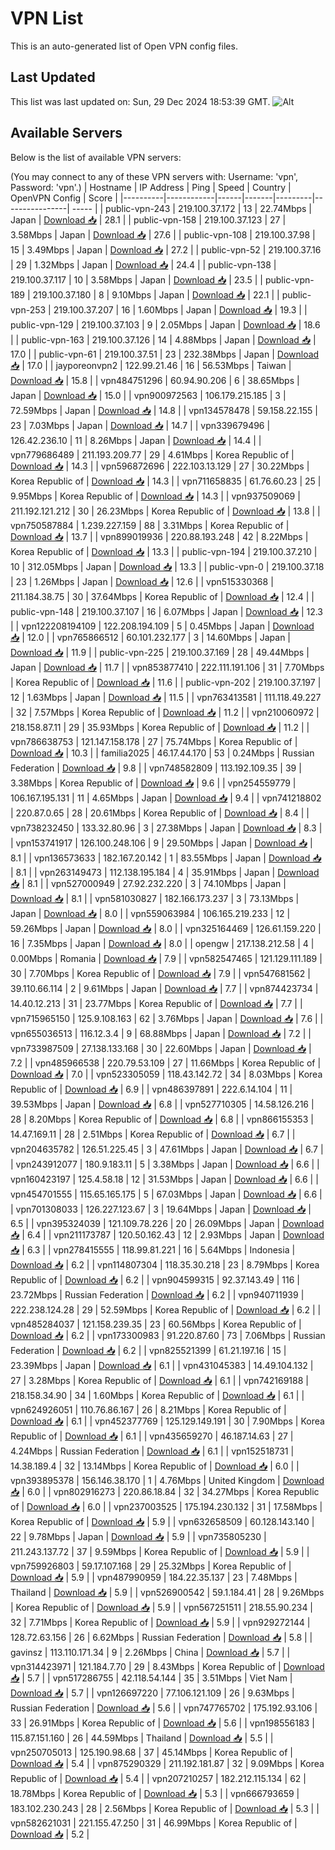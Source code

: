 # VPN List

This is an auto-generated list of Open VPN config files.

## Last Updated

This list was last updated on: Sun, 29 Dec 2024 18:53:39 GMT.
![Alt](https://repobeats.axiom.co/api/embed/186b98318ef1479477931607c1ad7d823f12451f.svg "Repobeats analytics image")

## Available Servers

Below is the list of available VPN servers:

(You may connect to any of these VPN servers with: Username: 'vpn', Password: 'vpn'.)
| Hostname | IP Address | Ping | Speed | Country | OpenVPN Config | Score |
|----------|------------|------|-------|---------|----------------| ----- |
| public-vpn-243 | 219.100.37.172 | 13 | 22.74Mbps | Japan | [Download 📥](./configs/server_0_JP.ovpn) | 28.1 |
| public-vpn-158 | 219.100.37.123 | 27 | 3.58Mbps | Japan | [Download 📥](./configs/server_1_JP.ovpn) | 27.6 |
| public-vpn-108 | 219.100.37.98 | 15 | 3.49Mbps | Japan | [Download 📥](./configs/server_2_JP.ovpn) | 27.2 |
| public-vpn-52 | 219.100.37.16 | 29 | 1.32Mbps | Japan | [Download 📥](./configs/server_3_JP.ovpn) | 24.4 |
| public-vpn-138 | 219.100.37.117 | 10 | 3.58Mbps | Japan | [Download 📥](./configs/server_4_JP.ovpn) | 23.5 |
| public-vpn-189 | 219.100.37.180 | 8 | 9.10Mbps | Japan | [Download 📥](./configs/server_5_JP.ovpn) | 22.1 |
| public-vpn-253 | 219.100.37.207 | 16 | 1.60Mbps | Japan | [Download 📥](./configs/server_6_JP.ovpn) | 19.3 |
| public-vpn-129 | 219.100.37.103 | 9 | 2.05Mbps | Japan | [Download 📥](./configs/server_7_JP.ovpn) | 18.6 |
| public-vpn-163 | 219.100.37.126 | 14 | 4.88Mbps | Japan | [Download 📥](./configs/server_8_JP.ovpn) | 17.0 |
| public-vpn-61 | 219.100.37.51 | 23 | 232.38Mbps | Japan | [Download 📥](./configs/server_9_JP.ovpn) | 17.0 |
| jayporeonvpn2 | 122.99.21.46 | 16 | 56.53Mbps | Taiwan | [Download 📥](./configs/server_10_TW.ovpn) | 15.8 |
| vpn484751296 | 60.94.90.206 | 6 | 38.65Mbps | Japan | [Download 📥](./configs/server_11_JP.ovpn) | 15.0 |
| vpn900972563 | 106.179.215.185 | 3 | 72.59Mbps | Japan | [Download 📥](./configs/server_12_JP.ovpn) | 14.8 |
| vpn134578478 | 59.158.22.155 | 23 | 7.03Mbps | Japan | [Download 📥](./configs/server_13_JP.ovpn) | 14.7 |
| vpn339679496 | 126.42.236.10 | 11 | 8.26Mbps | Japan | [Download 📥](./configs/server_14_JP.ovpn) | 14.4 |
| vpn779686489 | 211.193.209.77 | 29 | 4.61Mbps | Korea Republic of | [Download 📥](./configs/server_15_KR.ovpn) | 14.3 |
| vpn596872696 | 222.103.13.129 | 27 | 30.22Mbps | Korea Republic of | [Download 📥](./configs/server_16_KR.ovpn) | 14.3 |
| vpn711658835 | 61.76.60.23 | 25 | 9.95Mbps | Korea Republic of | [Download 📥](./configs/server_17_KR.ovpn) | 14.3 |
| vpn937509069 | 211.192.121.212 | 30 | 26.23Mbps | Korea Republic of | [Download 📥](./configs/server_18_KR.ovpn) | 13.8 |
| vpn750587884 | 1.239.227.159 | 88 | 3.31Mbps | Korea Republic of | [Download 📥](./configs/server_19_KR.ovpn) | 13.7 |
| vpn899019936 | 220.88.193.248 | 42 | 8.22Mbps | Korea Republic of | [Download 📥](./configs/server_20_KR.ovpn) | 13.3 |
| public-vpn-194 | 219.100.37.210 | 10 | 312.05Mbps | Japan | [Download 📥](./configs/server_21_JP.ovpn) | 13.3 |
| public-vpn-0 | 219.100.37.18 | 23 | 1.26Mbps | Japan | [Download 📥](./configs/server_22_JP.ovpn) | 12.6 |
| vpn515330368 | 211.184.38.75 | 30 | 37.64Mbps | Korea Republic of | [Download 📥](./configs/server_23_KR.ovpn) | 12.4 |
| public-vpn-148 | 219.100.37.107 | 16 | 6.07Mbps | Japan | [Download 📥](./configs/server_24_JP.ovpn) | 12.3 |
| vpn122208194109 | 122.208.194.109 | 5 | 0.45Mbps | Japan | [Download 📥](./configs/server_25_JP.ovpn) | 12.0 |
| vpn765866512 | 60.101.232.177 | 3 | 14.60Mbps | Japan | [Download 📥](./configs/server_26_JP.ovpn) | 11.9 |
| public-vpn-225 | 219.100.37.169 | 28 | 49.44Mbps | Japan | [Download 📥](./configs/server_27_JP.ovpn) | 11.7 |
| vpn853877410 | 222.111.191.106 | 31 | 7.70Mbps | Korea Republic of | [Download 📥](./configs/server_28_KR.ovpn) | 11.6 |
| public-vpn-202 | 219.100.37.197 | 12 | 1.63Mbps | Japan | [Download 📥](./configs/server_29_JP.ovpn) | 11.5 |
| vpn763413581 | 111.118.49.227 | 32 | 7.57Mbps | Korea Republic of | [Download 📥](./configs/server_30_KR.ovpn) | 11.2 |
| vpn210060972 | 218.158.87.11 | 29 | 35.93Mbps | Korea Republic of | [Download 📥](./configs/server_31_KR.ovpn) | 11.2 |
| vpn786638753 | 121.147.158.178 | 27 | 75.74Mbps | Korea Republic of | [Download 📥](./configs/server_32_KR.ovpn) | 10.3 |
| familia2025 | 46.17.44.170 | 53 | 0.24Mbps | Russian Federation | [Download 📥](./configs/server_33_RU.ovpn) | 9.8 |
| vpn748582809 | 113.192.109.35 | 39 | 3.38Mbps | Korea Republic of | [Download 📥](./configs/server_34_KR.ovpn) | 9.6 |
| vpn254559779 | 106.167.195.131 | 11 | 4.65Mbps | Japan | [Download 📥](./configs/server_35_JP.ovpn) | 9.4 |
| vpn741218802 | 220.87.0.65 | 28 | 20.61Mbps | Korea Republic of | [Download 📥](./configs/server_36_KR.ovpn) | 8.4 |
| vpn738232450 | 133.32.80.96 | 3 | 27.38Mbps | Japan | [Download 📥](./configs/server_37_JP.ovpn) | 8.3 |
| vpn153741917 | 126.100.248.106 | 9 | 29.50Mbps | Japan | [Download 📥](./configs/server_38_JP.ovpn) | 8.1 |
| vpn136573633 | 182.167.20.142 | 1 | 83.55Mbps | Japan | [Download 📥](./configs/server_39_JP.ovpn) | 8.1 |
| vpn263149473 | 112.138.195.184 | 4 | 35.91Mbps | Japan | [Download 📥](./configs/server_40_JP.ovpn) | 8.1 |
| vpn527000949 | 27.92.232.220 | 3 | 74.10Mbps | Japan | [Download 📥](./configs/server_41_JP.ovpn) | 8.1 |
| vpn581030827 | 182.166.173.237 | 3 | 73.13Mbps | Japan | [Download 📥](./configs/server_42_JP.ovpn) | 8.0 |
| vpn559063984 | 106.165.219.233 | 12 | 59.26Mbps | Japan | [Download 📥](./configs/server_43_JP.ovpn) | 8.0 |
| vpn325164469 | 126.61.159.220 | 16 | 7.35Mbps | Japan | [Download 📥](./configs/server_44_JP.ovpn) | 8.0 |
| opengw | 217.138.212.58 | 4 | 0.00Mbps | Romania | [Download 📥](./configs/server_45_RO.ovpn) | 7.9 |
| vpn582547465 | 121.129.111.189 | 30 | 7.70Mbps | Korea Republic of | [Download 📥](./configs/server_46_KR.ovpn) | 7.9 |
| vpn547681562 | 39.110.66.114 | 2 | 9.61Mbps | Japan | [Download 📥](./configs/server_47_JP.ovpn) | 7.7 |
| vpn874423734 | 14.40.12.213 | 31 | 23.77Mbps | Korea Republic of | [Download 📥](./configs/server_48_KR.ovpn) | 7.7 |
| vpn715965150 | 125.9.108.163 | 62 | 3.76Mbps | Japan | [Download 📥](./configs/server_49_JP.ovpn) | 7.6 |
| vpn655036513 | 116.12.3.4 | 9 | 68.88Mbps | Japan | [Download 📥](./configs/server_50_JP.ovpn) | 7.2 |
| vpn733987509 | 27.138.133.168 | 30 | 22.60Mbps | Japan | [Download 📥](./configs/server_51_JP.ovpn) | 7.2 |
| vpn485966538 | 220.79.53.109 | 27 | 11.66Mbps | Korea Republic of | [Download 📥](./configs/server_52_KR.ovpn) | 7.0 |
| vpn523305059 | 118.43.142.72 | 34 | 8.03Mbps | Korea Republic of | [Download 📥](./configs/server_53_KR.ovpn) | 6.9 |
| vpn486397891 | 222.6.14.104 | 11 | 39.53Mbps | Japan | [Download 📥](./configs/server_54_JP.ovpn) | 6.8 |
| vpn527710305 | 14.58.126.216 | 28 | 8.20Mbps | Korea Republic of | [Download 📥](./configs/server_55_KR.ovpn) | 6.8 |
| vpn866155353 | 14.47.169.11 | 28 | 2.51Mbps | Korea Republic of | [Download 📥](./configs/server_56_KR.ovpn) | 6.7 |
| vpn204635782 | 126.51.225.45 | 3 | 47.61Mbps | Japan | [Download 📥](./configs/server_57_JP.ovpn) | 6.7 |
| vpn243912077 | 180.9.183.11 | 5 | 3.38Mbps | Japan | [Download 📥](./configs/server_58_JP.ovpn) | 6.6 |
| vpn160423197 | 125.4.58.18 | 12 | 31.53Mbps | Japan | [Download 📥](./configs/server_59_JP.ovpn) | 6.6 |
| vpn454701555 | 115.65.165.175 | 5 | 67.03Mbps | Japan | [Download 📥](./configs/server_60_JP.ovpn) | 6.6 |
| vpn701308033 | 126.227.123.67 | 3 | 19.64Mbps | Japan | [Download 📥](./configs/server_61_JP.ovpn) | 6.5 |
| vpn395324039 | 121.109.78.226 | 20 | 26.09Mbps | Japan | [Download 📥](./configs/server_62_JP.ovpn) | 6.4 |
| vpn211173787 | 120.50.162.43 | 12 | 2.93Mbps | Japan | [Download 📥](./configs/server_63_JP.ovpn) | 6.3 |
| vpn278415555 | 118.99.81.221 | 16 | 5.64Mbps | Indonesia | [Download 📥](./configs/server_64_ID.ovpn) | 6.2 |
| vpn114807304 | 118.35.30.218 | 23 | 8.79Mbps | Korea Republic of | [Download 📥](./configs/server_65_KR.ovpn) | 6.2 |
| vpn904599315 | 92.37.143.49 | 116 | 23.72Mbps | Russian Federation | [Download 📥](./configs/server_66_RU.ovpn) | 6.2 |
| vpn940711939 | 222.238.124.28 | 29 | 52.59Mbps | Korea Republic of | [Download 📥](./configs/server_67_KR.ovpn) | 6.2 |
| vpn485284037 | 121.158.239.35 | 23 | 60.56Mbps | Korea Republic of | [Download 📥](./configs/server_68_KR.ovpn) | 6.2 |
| vpn173300983 | 91.220.87.60 | 73 | 7.06Mbps | Russian Federation | [Download 📥](./configs/server_69_RU.ovpn) | 6.2 |
| vpn825521399 | 61.21.197.16 | 15 | 23.39Mbps | Japan | [Download 📥](./configs/server_70_JP.ovpn) | 6.1 |
| vpn431045383 | 14.49.104.132 | 27 | 3.28Mbps | Korea Republic of | [Download 📥](./configs/server_71_KR.ovpn) | 6.1 |
| vpn742169188 | 218.158.34.90 | 34 | 1.60Mbps | Korea Republic of | [Download 📥](./configs/server_72_KR.ovpn) | 6.1 |
| vpn624926051 | 110.76.86.167 | 26 | 8.21Mbps | Korea Republic of | [Download 📥](./configs/server_73_KR.ovpn) | 6.1 |
| vpn452377769 | 125.129.149.191 | 30 | 7.90Mbps | Korea Republic of | [Download 📥](./configs/server_74_KR.ovpn) | 6.1 |
| vpn435659270 | 46.187.14.63 | 27 | 4.24Mbps | Russian Federation | [Download 📥](./configs/server_75_RU.ovpn) | 6.1 |
| vpn152518731 | 14.38.189.4 | 32 | 13.14Mbps | Korea Republic of | [Download 📥](./configs/server_76_KR.ovpn) | 6.0 |
| vpn393895378 | 156.146.38.170 | 1 | 4.76Mbps | United Kingdom | [Download 📥](./configs/server_77_GB.ovpn) | 6.0 |
| vpn802916273 | 220.86.18.84 | 32 | 34.27Mbps | Korea Republic of | [Download 📥](./configs/server_78_KR.ovpn) | 6.0 |
| vpn237003525 | 175.194.230.132 | 31 | 17.58Mbps | Korea Republic of | [Download 📥](./configs/server_79_KR.ovpn) | 5.9 |
| vpn632658509 | 60.128.143.140 | 22 | 9.78Mbps | Japan | [Download 📥](./configs/server_80_JP.ovpn) | 5.9 |
| vpn735805230 | 211.243.137.72 | 37 | 9.59Mbps | Korea Republic of | [Download 📥](./configs/server_81_KR.ovpn) | 5.9 |
| vpn759926803 | 59.17.107.168 | 29 | 25.32Mbps | Korea Republic of | [Download 📥](./configs/server_82_KR.ovpn) | 5.9 |
| vpn487990959 | 184.22.35.137 | 23 | 7.48Mbps | Thailand | [Download 📥](./configs/server_83_TH.ovpn) | 5.9 |
| vpn526900542 | 59.1.184.41 | 28 | 9.26Mbps | Korea Republic of | [Download 📥](./configs/server_84_KR.ovpn) | 5.9 |
| vpn567251511 | 218.55.90.234 | 32 | 7.71Mbps | Korea Republic of | [Download 📥](./configs/server_85_KR.ovpn) | 5.9 |
| vpn929272144 | 128.72.63.156 | 26 | 6.62Mbps | Russian Federation | [Download 📥](./configs/server_86_RU.ovpn) | 5.8 |
| gavinsz | 113.110.171.34 | 9 | 2.26Mbps | China | [Download 📥](./configs/server_87_CN.ovpn) | 5.7 |
| vpn314423971 | 121.184.7.70 | 29 | 8.43Mbps | Korea Republic of | [Download 📥](./configs/server_88_KR.ovpn) | 5.7 |
| vpn517286755 | 42.118.54.144 | 35 | 3.51Mbps | Viet Nam | [Download 📥](./configs/server_89_VN.ovpn) | 5.7 |
| vpn126697220 | 77.106.121.109 | 26 | 9.63Mbps | Russian Federation | [Download 📥](./configs/server_90_RU.ovpn) | 5.6 |
| vpn747765702 | 175.192.93.106 | 33 | 26.91Mbps | Korea Republic of | [Download 📥](./configs/server_91_KR.ovpn) | 5.6 |
| vpn198556183 | 115.87.151.160 | 26 | 44.59Mbps | Thailand | [Download 📥](./configs/server_92_TH.ovpn) | 5.5 |
| vpn250705013 | 125.190.98.68 | 37 | 45.14Mbps | Korea Republic of | [Download 📥](./configs/server_93_KR.ovpn) | 5.4 |
| vpn875290329 | 211.192.181.87 | 32 | 9.09Mbps | Korea Republic of | [Download 📥](./configs/server_94_KR.ovpn) | 5.4 |
| vpn207210257 | 182.212.115.134 | 62 | 18.78Mbps | Korea Republic of | [Download 📥](./configs/server_95_KR.ovpn) | 5.3 |
| vpn666793659 | 183.102.230.243 | 28 | 2.56Mbps | Korea Republic of | [Download 📥](./configs/server_96_KR.ovpn) | 5.3 |
| vpn582621031 | 221.155.47.250 | 31 | 46.99Mbps | Korea Republic of | [Download 📥](./configs/server_97_KR.ovpn) | 5.2 |
